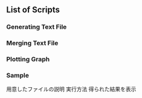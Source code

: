 ## List of Scripts

### Generating Text File

### Merging Text File

### Plotting Graph

### Sample

用意したファイルの説明
実行方法
得られた結果を表示
